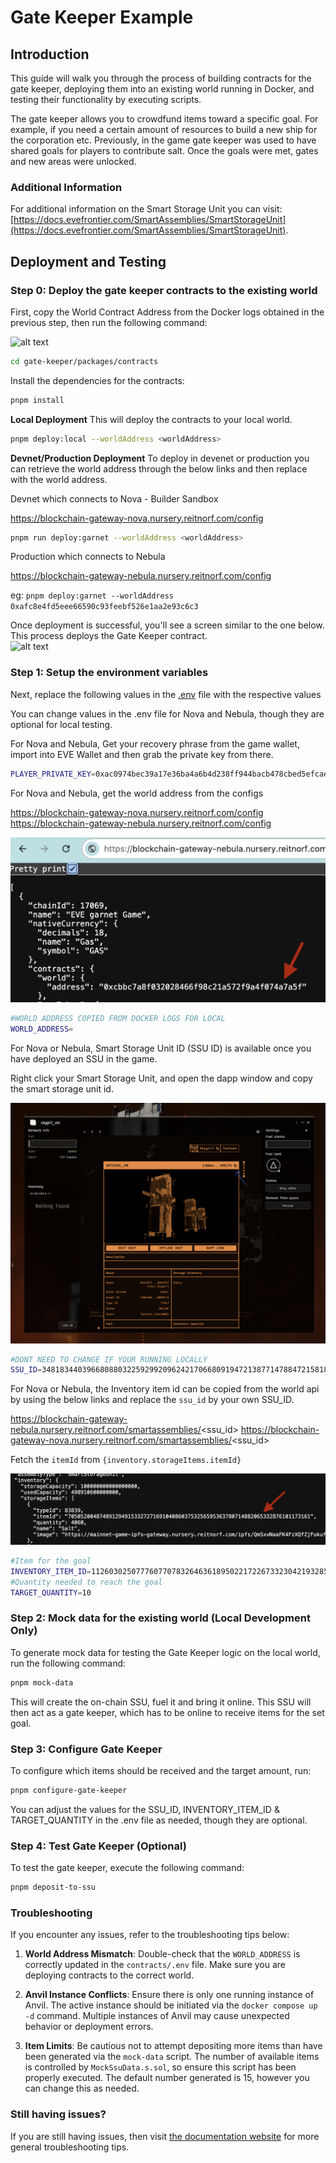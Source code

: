 # Gate Keeper Example

## Introduction
This guide will walk you through the process of building contracts for the gate keeper, deploying them into an existing world running in Docker, and testing their functionality by executing scripts.

The gate keeper allows you to crowdfund items toward a specific goal. For example, if you need a certain amount of resources to build a new ship for the corporation etc. Previously, in the game gate keeper was used to have shared goals for players to contribute salt. Once the goals were met, gates and new areas were unlocked.

### Additional Information

For additional information on the Smart Storage Unit you can visit: [https://docs.evefrontier.com/SmartAssemblies/SmartStorageUnit](https://docs.evefrontier.com/SmartAssemblies/SmartStorageUnit).

## Deployment and Testing
### Step 0: Deploy the gate keeper contracts to the existing world
First, copy the World Contract Address from the Docker logs obtained in the previous step, then run the following command:

![alt text](../readme-imgs/docker_deployment.png)

```bash
cd gate-keeper/packages/contracts
```

Install the dependencies for the contracts:
```bash
pnpm install
```

**Local Deployment**
This will deploy the contracts to your local world.
```bash
pnpm deploy:local --worldAddress <worldAddress> 
```

**Devnet/Production Deployment**
To deploy in devenet or production you can retrieve the world address through the below links and then replace <worldAddress> with the world address. 

Devnet which connects to Nova - Builder Sandbox

https://blockchain-gateway-nova.nursery.reitnorf.com/config

```bash
pnpm run deploy:garnet --worldAddress <worldAddress> 
```

Production which connects to Nebula

https://blockchain-gateway-nebula.nursery.reitnorf.com/config 

eg: `pnpm deploy:garnet --worldAddress 0xafc8e4fd5eee66590c93feebf526e1aa2e93c6c3`

Once deployment is successful, you'll see a screen similar to the one below. This process deploys the Gate Keeper contract. <br>
![alt text](./readme-imgs/deployment.png)


### Step 1: Setup the environment variables 
Next, replace the following values in the [.env](./packages/contracts/.env) file with the respective values 

You can change values in the .env file for Nova and Nebula, though they are optional for local testing.

For Nova and Nebula, Get your recovery phrase from the game wallet, import into EVE Wallet and then grab the private key from there.

```bash
PLAYER_PRIVATE_KEY=0xac0974bec39a17e36ba4a6b4d238ff944bacb478cbed5efcae784d7bf4f2ff80
```

For Nova and Nebula, get the world address from the configs

https://blockchain-gateway-nova.nursery.reitnorf.com/config
https://blockchain-gateway-nebula.nursery.reitnorf.com/config

![alt text](../readme-imgs/worldAddress.png)

```bash
#WORLD ADDRESS COPIED FROM DOCKER LOGS FOR LOCAL
WORLD_ADDRESS=
```
For Nova or Nebula, Smart Storage Unit ID (SSU ID) is available once you have deployed an SSU in the game.

Right click your Smart Storage Unit, and open the dapp window and copy the smart storage unit id.

![alt text](../readme-imgs/ssuid.png)

```bash
#DONT NEED TO CHANGE IF YOUR RUNNING LOCALLY
SSU_ID=34818344039668088032259299209624217066809194721387714788472158182502870248994
```

For Nova or Nebula, the Inventory item id can be copied from the world api by using the below links and replace the `ssu_id` by your own SSU_ID.

https://blockchain-gateway-nebula.nursery.reitnorf.com/smartassemblies/<ssu_id>
https://blockchain-gateway-nova.nursery.reitnorf.com/smartassemblies/<ssu_id>

Fetch the `itemId` from `{inventory.storageItems.itemId}`

![alt text](readme-imgs/itemId.png)

```bash
#Item for the goal
INVENTORY_ITEM_ID=112603025077760770783264636189502217226733230421932850697496331082050661822826
#Quantity needed to reach the goal
TARGET_QUANTITY=10
```

</details>

### Step 2: Mock data for the existing world **(Local Development Only)**
To generate mock data for testing the Gate Keeper logic on the local world, run the following command:

```bash
pnpm mock-data
```
This will create the on-chain SSU, fuel it and bring it online. This SSU will then act as a gate keeper, which has to be online to receive items for the set goal. 

### Step 3: Configure Gate Keeper 
To configure which items should be received and the target amount, run:

```bash
pnpm configure-gate-keeper
```

You can adjust the values for the SSU_ID, INVENTORY_ITEM_ID & TARGET_QUANTITY in the .env file as needed, though they are optional.

### Step 4: Test Gate Keeper (Optional)
To test the gate keeper, execute the following command:

```bash
pnpm deposit-to-ssu
```

### Troubleshooting

If you encounter any issues, refer to the troubleshooting tips below:

1. **World Address Mismatch**: Double-check that the `WORLD_ADDRESS` is correctly updated in the `contracts/.env` file. Make sure you are deploying contracts to the correct world.
   
2. **Anvil Instance Conflicts**: Ensure there is only one running instance of Anvil. The active instance should be initiated via the `docker compose up -d` command. Multiple instances of Anvil may cause unexpected behavior or deployment errors.

3. **Item Limits**: Be cautious not to attempt depositing more items than have been generated via the `mock-data` script. The number of available items is controlled by `MockSsuData.s.sol`, so ensure this script has been properly executed. The default number generated is 15, however you can change this as needed.

### Still having issues?
If you are still having issues, then visit [the documentation website](https://docs.evefrontier.com/Troubleshooting) for more general troubleshooting tips.